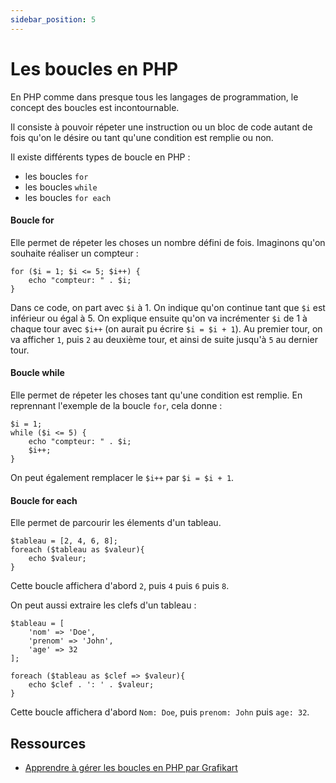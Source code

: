 ```yaml
---
sidebar_position: 5
---
```


# Les boucles en PHP
 
En PHP comme dans presque tous les langages de programmation, le concept des boucles est incontournable. 

Il consiste à pouvoir répeter une instruction ou un bloc de code autant de fois qu'on le désire ou tant qu'une condition est remplie ou non.

Il existe différents types de boucle en PHP :

- les boucles ```for```
- les boucles ```while```
- les boucles ```for each```

#### Boucle for

Elle permet de répeter les choses un nombre défini de fois. Imaginons qu'on souhaite réaliser un compteur :

```
for ($i = 1; $i <= 5; $i++) {
    echo "compteur: " . $i;
}
```

Dans ce code, on part avec ```$i``` à 1. On indique qu'on continue tant que ```$i``` est inférieur ou égal à 5. On explique ensuite qu'on va incrémenter ```$i``` de 1 à chaque tour avec ```$i++``` (on aurait pu écrire ```$i = $i + 1```). Au premier tour, on va afficher ```1```, puis ```2``` au deuxième tour, et ainsi de suite jusqu'à ```5``` au dernier tour.

#### Boucle while

Elle permet de répeter les choses tant qu'une condition est remplie. En reprennant l'exemple de la boucle ```for```, cela donne :

```
$i = 1;
while ($i <= 5) {
    echo "compteur: " . $i;
    $i++;
}
```

On peut également remplacer le ```$i++``` par ```$i = $i + 1```.


#### Boucle for each

Elle permet de parcourir les élements d'un tableau.

```
$tableau = [2, 4, 6, 8];
foreach ($tableau as $valeur){
    echo $valeur;
}
```

Cette boucle affichera d'abord ```2```, puis ```4``` puis ```6``` puis ```8```.

On peut aussi extraire les clefs d'un tableau : 

```
$tableau = [
    'nom' => 'Doe',
    'prenom' => 'John',
    'age' => 32
];

foreach ($tableau as $clef => $valeur){
    echo $clef . ': ' . $valeur;
}
```

Cette boucle affichera d'abord ```Nom: Doe```, puis ```prenom: John``` puis ```age: 32```.

 ## Ressources

* [Apprendre à gérer les boucles en PHP par Grafikart](https://grafikart.fr/tutoriels/boucles-php-1118#autoplay)